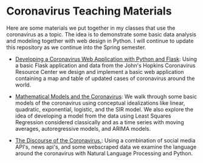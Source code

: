 # Coronavirus Teaching Materials

Here are some materials we put together in my classes that use the coronavirus as a topic.  The idea is to demonstrate some basic data analysis and modeling together with web design in Python.  I will continue to update this repository as we continue into the Spring semester.

- [Developing a Coronavirus Web Application with Python and Flask](https://www.youtube.com/playlist?list=PLUCTTwyv9AdUQPb6ti9FVX9fmH-mXYkAO): Using a basic Flask application and data from the John's Hopkins Coronavirus Resource Center we design and implement a basic web application containing a map and table of updated cases of coronavirus around the world.

- [Mathematical Models and the Coronavirus](): We walk through some basic models of the coronavirus using conceptual idealizations like linear, quadratic, exponential, logistic, and the SIR model. We also explore the idea of developing a model from the data using Least Squares Regression considered classically and as a time series with moving averages, autoregressive models, and ARIMA models.

- [The Discourse of the Coronavirus.](): Using a combination of social media API's, news api's, and some webscraped data we examine the language around the coronavirus with Natural Language Processing and Python.